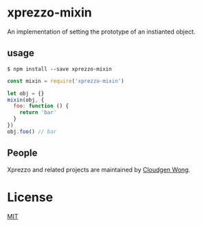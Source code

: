 # xprezzo-mixin

An implementation of setting the prototype of an instianted object.

## usage


```
$ npm install --save xprezzo-mixin
```

```javascript
const mixin = require('xprezzo-mixin')

let obj = {}
mixin(obj, {
  foo: function () {
    return 'bar'
  }
})
obj.foo() // bar
```

## People

Xprezzo and related projects are maintained by [Cloudgen Wong](mailto:cloudgen.wong@gmail.com).

# License

[MIT](LICENSE)
